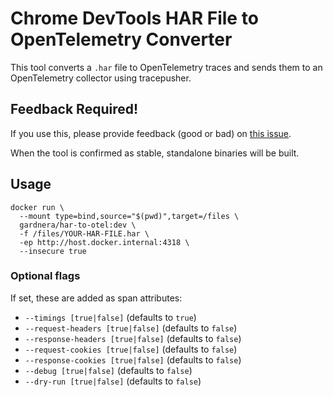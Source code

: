 # Chrome DevTools HAR File to OpenTelemetry Converter

This tool converts a `.har` file to OpenTelemetry traces and sends them to an OpenTelemetry collector using tracepusher.

## Feedback Required!

If you use this, please provide feedback (good or bad) on [this issue](https://github.com/agardnerIT/tracepusher/issues/72).

When the tool is confirmed as stable, standalone binaries will be built.

## Usage

```
docker run \
  --mount type=bind,source="$(pwd)",target=/files \
  gardnera/har-to-otel:dev \
  -f /files/YOUR-HAR-FILE.har \
  -ep http://host.docker.internal:4318 \
  --insecure true
```

### Optional flags

If set, these are added as span attributes:

- `--timings [true|false]` (defaults to `true`)
- `--request-headers [true|false]` (defaults to `false`)
- `--response-headers [true|false]` (defaults to `false`)
- `--request-cookies [true|false]` (defaults to `false`)
- `--response-cookies [true|false]` (defaults to `false`)
- `--debug [true|false]` (defaults to `false`)
- `--dry-run [true|false]` (defaults to `false`)